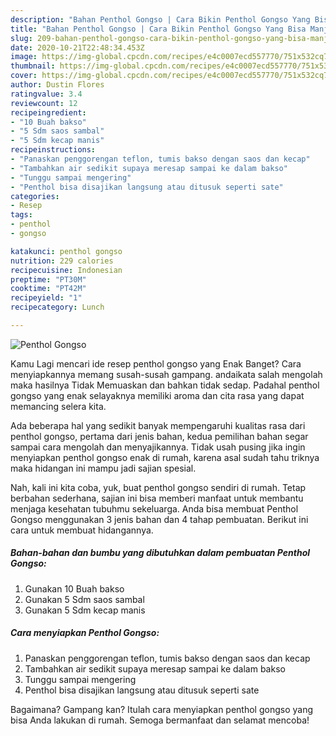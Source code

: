 ```yaml
---
description: "Bahan Penthol Gongso | Cara Bikin Penthol Gongso Yang Bisa Manjain Lidah"
title: "Bahan Penthol Gongso | Cara Bikin Penthol Gongso Yang Bisa Manjain Lidah"
slug: 209-bahan-penthol-gongso-cara-bikin-penthol-gongso-yang-bisa-manjain-lidah
date: 2020-10-21T22:48:34.453Z
image: https://img-global.cpcdn.com/recipes/e4c0007ecd557770/751x532cq70/penthol-gongso-foto-resep-utama.jpg
thumbnail: https://img-global.cpcdn.com/recipes/e4c0007ecd557770/751x532cq70/penthol-gongso-foto-resep-utama.jpg
cover: https://img-global.cpcdn.com/recipes/e4c0007ecd557770/751x532cq70/penthol-gongso-foto-resep-utama.jpg
author: Dustin Flores
ratingvalue: 3.4
reviewcount: 12
recipeingredient:
- "10 Buah bakso"
- "5 Sdm saos sambal"
- "5 Sdm kecap manis"
recipeinstructions:
- "Panaskan penggorengan teflon, tumis bakso dengan saos dan kecap"
- "Tambahkan air sedikit supaya meresap sampai ke dalam bakso"
- "Tunggu sampai mengering"
- "Penthol bisa disajikan langsung atau ditusuk seperti sate"
categories:
- Resep
tags:
- penthol
- gongso

katakunci: penthol gongso 
nutrition: 229 calories
recipecuisine: Indonesian
preptime: "PT30M"
cooktime: "PT42M"
recipeyield: "1"
recipecategory: Lunch

---
```



![Penthol Gongso](https://img-global.cpcdn.com/recipes/e4c0007ecd557770/751x532cq70/penthol-gongso-foto-resep-utama.jpg)

Kamu Lagi mencari ide resep penthol gongso yang Enak Banget? Cara menyiapkannya memang susah-susah gampang. andaikata salah mengolah maka hasilnya Tidak Memuaskan dan bahkan tidak sedap. Padahal penthol gongso yang enak selayaknya memiliki aroma dan cita rasa yang dapat memancing selera kita.



Ada beberapa hal yang sedikit banyak mempengaruhi kualitas rasa dari penthol gongso, pertama dari jenis bahan, kedua pemilihan bahan segar sampai cara mengolah dan menyajikannya. Tidak usah pusing jika ingin menyiapkan penthol gongso enak di rumah, karena asal sudah tahu triknya maka hidangan ini mampu jadi sajian spesial.


Nah, kali ini kita coba, yuk, buat penthol gongso sendiri di rumah. Tetap berbahan sederhana, sajian ini bisa memberi manfaat untuk membantu menjaga kesehatan tubuhmu sekeluarga. Anda bisa membuat Penthol Gongso menggunakan 3 jenis bahan dan 4 tahap pembuatan. Berikut ini cara untuk membuat hidangannya.

<!--inarticleads1-->

##### Bahan-bahan dan bumbu yang dibutuhkan dalam pembuatan Penthol Gongso:

1. Gunakan 10 Buah bakso
1. Gunakan 5 Sdm saos sambal
1. Gunakan 5 Sdm kecap manis




<!--inarticleads2-->

##### Cara menyiapkan Penthol Gongso:

1. Panaskan penggorengan teflon, tumis bakso dengan saos dan kecap
1. Tambahkan air sedikit supaya meresap sampai ke dalam bakso
1. Tunggu sampai mengering
1. Penthol bisa disajikan langsung atau ditusuk seperti sate




Bagaimana? Gampang kan? Itulah cara menyiapkan penthol gongso yang bisa Anda lakukan di rumah. Semoga bermanfaat dan selamat mencoba!
